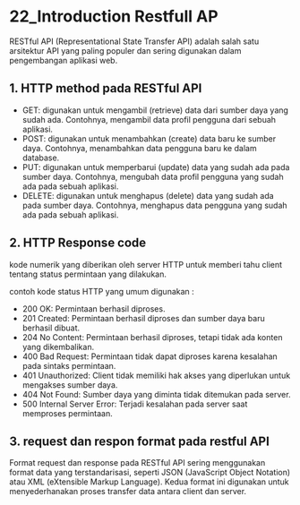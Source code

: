 <h1>22_Introduction Restfull AP</h1>

RESTful API (Representational State Transfer API) adalah salah satu arsitektur API yang paling populer dan sering digunakan dalam pengembangan aplikasi web.

<h2> 1. HTTP method pada RESTful API</h2>

- GET: digunakan untuk mengambil (retrieve) data dari sumber daya yang sudah ada. Contohnya, mengambil data profil pengguna dari sebuah aplikasi.
- POST: digunakan untuk menambahkan (create) data baru ke sumber daya. Contohnya, menambahkan data pengguna baru ke dalam database.
- PUT: digunakan untuk memperbarui (update) data yang sudah ada pada sumber daya. Contohnya, mengubah data profil pengguna yang sudah ada pada sebuah aplikasi.
- DELETE: digunakan untuk menghapus (delete) data yang sudah ada pada sumber daya. Contohnya, menghapus data pengguna yang sudah ada pada sebuah aplikasi.

<h2> 2. HTTP Response code</h2>

kode numerik yang diberikan oleh server HTTP untuk memberi tahu client tentang status permintaan yang dilakukan.

contoh kode status HTTP yang umum digunakan : 

- 200 OK: Permintaan berhasil diproses.
- 201 Created: Permintaan berhasil diproses dan sumber daya baru berhasil dibuat.
- 204 No Content: Permintaan berhasil diproses, tetapi tidak ada konten yang dikembalikan.
- 400 Bad Request: Permintaan tidak dapat diproses karena kesalahan pada sintaks permintaan.
- 401 Unauthorized: Client tidak memiliki hak akses yang diperlukan untuk mengakses sumber daya.
- 404 Not Found: Sumber daya yang diminta tidak ditemukan pada server.
- 500 Internal Server Error: Terjadi kesalahan pada server saat memproses permintaan.

<h2> 3. request dan respon format pada restful API </h2>
Format request dan response pada RESTful API sering menggunakan format data yang terstandarisasi, seperti JSON (JavaScript Object Notation) atau XML (eXtensible Markup Language). Kedua format ini digunakan untuk menyederhanakan proses transfer data antara client dan server.
